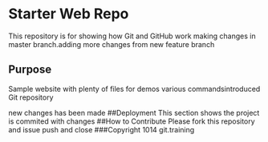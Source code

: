 # Starter Web Repo

This repository is for showing how Git and GitHub work
making changes in master branch.adding more changes from new feature branch
## Purpose

Sample website with plenty of files for demos
various commandsintroduced
Git repository


new changes has been made
##Deployment
This section shows the project is commited with changes
##How to Contribute
Please fork this repository and issue push and close
###Copyright
1014 git.training